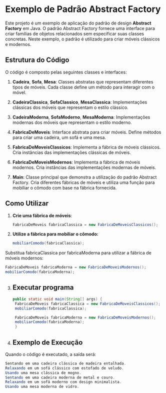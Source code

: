 # Exemplo de Padrão Abstract Factory

Este projeto é um exemplo de aplicação do padrão de design **Abstract Factory** em Java. O padrão Abstract Factory fornece uma interface para criar famílias de objetos relacionados sem especificar suas classes concretas. Neste exemplo, o padrão é utilizado para criar móveis clássicos e modernos.

## Estrutura do Código

O código é composto pelas seguintes classes e interfaces:

1. **Cadeira**, **Sofa**, **Mesa**: Classes abstratas que representam diferentes tipos de móveis. Cada classe define um método para interagir com o móvel.

2. **CadeiraClassica**, **SofaClassico**, **MesaClassica**: Implementações clássicas dos móveis que representam o estilo clássico.

3. **CadeiraModerna**, **SofaModerno**, **MesaModerna**: Implementações modernas dos móveis que representam o estilo moderno.

4. **FabricaDeMoveis**: Interface abstrata para criar móveis. Define métodos para criar uma cadeira, um sofá e uma mesa.

5. **FabricaDeMoveisClassicos**: Implementa a fábrica de móveis clássicos. Cria instâncias das implementações clássicas de móveis.

6. **FabricaDeMoveisModernos**: Implementa a fábrica de móveis modernos. Cria instâncias das implementações modernas de móveis.

7. **Main**: Classe principal que demonstra a utilização do padrão Abstract Factory. Cria diferentes fábricas de móveis e utiliza uma função para mobiliar o cômodo com base na fábrica fornecida.

## Como Utilizar

1. **Crie uma fábrica de móveis**:
   ```java
   FabricaDeMoveis fabricaClassica = new FabricaDeMoveisClassicos();
   
2. **Utilize a fábrica para mobiliar o cômodo:**
   ```java
   mobiliarComodo(fabricaClassica);
  Substitua fabricaClassica por fabricaModerna para utilizar a fábrica de móveis modernos:
   ```java
   FabricaDeMoveis fabricaModerna = new FabricaDeMoveisModernos();
   mobiliarComodo(fabricaModerna);
```
3. ## Executar programa
   ```java
   public static void main(String[] args) {
    FabricaDeMoveis fabricaClassica = new FabricaDeMoveisClassicos();
    mobiliarComodo(fabricaClassica);

    FabricaDeMoveis fabricaModerna = new FabricaDeMoveisModernos();
    mobiliarComodo(fabricaModerna);
    }
4. ## Exemplo de Execução
Quando o código é executado, a saída será:
```java
Sentando em uma cadeira clássica de madeira entalhada.
Relaxando em um sofá clássico com estofado de veludo.
Usando uma mesa clássica de mogno.
Sentando em uma cadeira moderna de metal e couro.
Relaxando em um sofá moderno com design minimalista.
Usando uma mesa moderna de vidro.

